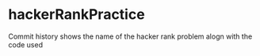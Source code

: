 # hackerRankPractice
Commit history shows the name of the hacker rank problem  alogn with the code used
